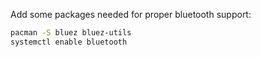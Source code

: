 
Add some packages needed for proper bluetooth support:

```bash
pacman -S bluez bluez-utils
systemctl enable bluetooth
```